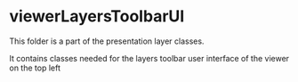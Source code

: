 # viewerLayersToolbarUI

This folder is a part of the presentation layer classes.

It contains classes needed for the layers toolbar user interface of the viewer on the top left